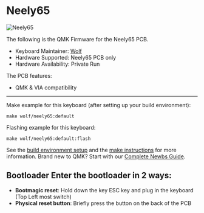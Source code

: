 # Neely65

![Neely65](https://i.imgur.com/qu6fxXS.jpeg)

The following is the QMK Firmware for the Neely65 PCB.

* Keyboard Maintainer: [Wolf](https://github.com/ToastyStoemp)
* Hardware Supported: Neely65 PCB only
* Hardware Availability: Private Run

The PCB features:
* QMK & VIA compatibility

---

Make example for this keyboard (after setting up your build environment):

	make wolf/neely65:default

Flashing example for this keyboard:

    make wolf/neely65:default:flash

See the [build environment setup](https://docs.qmk.fm/#/getting_started_build_tools) and the [make instructions](https://docs.qmk.fm/#/getting_started_make_guide) for more information. Brand new to QMK? Start with our [Complete Newbs Guide](https://docs.qmk.fm/#/newbs).

## Bootloader Enter the bootloader in 2 ways: 
* **Bootmagic reset**: Hold down the key ESC key and plug in the keyboard (Top Left most switch)
* **Physical reset button**: Briefly press the button on the back of the PCB
